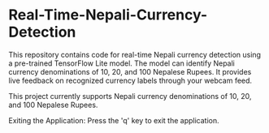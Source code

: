 # Real-Time-Nepali-Currency-Detection
This repository contains code for real-time Nepali currency detection using a pre-trained TensorFlow Lite model. The model can identify Nepali currency denominations of 10, 20, and 100 Nepalese Rupees. It provides live feedback on recognized currency labels through your webcam feed.

This project currently supports Nepali currency denominations of 10, 20, and 100 Nepalese Rupees.

Exiting the Application:
Press the 'q' key to exit the application.
